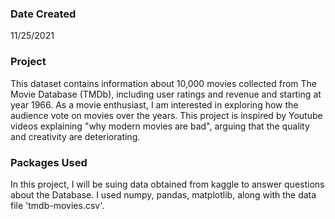 ### Date Created
11/25/2021

### Project
This dataset contains information about 10,000 movies collected from The Movie Database (TMDb), including user ratings and revenue and starting at year 1966. As a movie enthusiast, I am interested in exploring how the audience vote on movies over the years. This project is inspired by Youtube videos explaining "why modern movies are bad", arguing that the quality and creativity are deteriorating.

### Packages Used
In this project, I will be suing data obtained from kaggle to answer questions about the Database. I used numpy, pandas, matplotlib, along with the data file 'tmdb-movies.csv'.
